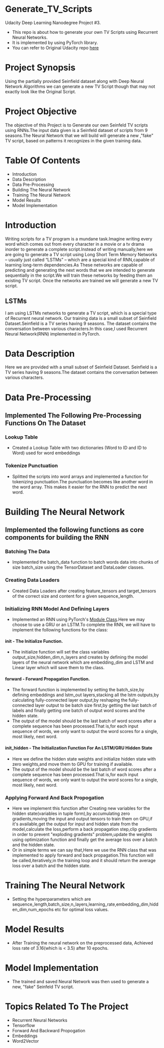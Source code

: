 # Generate_TV_Scripts
Udacity Deep Learning Nanodegree Project #3.

* This repo is about how to generate your own TV Scripts using Recurrent Neural Networks.
* It is implemented by using PyTorch library.
* You can refer to Original Udacity repo [here](https://github.com/udacity/deep-learning-v2-pytorch/tree/master/project-tv-script-generation)

# Project Synopsis

Using the partially provided Seinfield dataset along with Deep Neural Network Algorithms we can generate a new TV Script though that may not exactly look like the Original Script.

# Project Objective

The objective of this Project is to Generate our own Seinfeld TV scripts using RNNs.The input data given is a Seinfeld dataset of scripts from 9 seasons.The Neural Network that we will build will generate a new ,"fake" TV script, based on patterns it recognizes in the given training data.

# Table Of Contents

* Introduction
* Data Description
* Data Pre-Processing
* Building The Neural Network
* Training The Neural Network
* Model Results
* Model Implementation

# Introduction

Writing scripts for a TV program is a mundane task.Imagine writing every word which comes out from every character in a movie or a tv drama inorder to generate a complete script.Instead of writing manually,here we are going to generate a TV script using Long Short Term Memory Networks – usually just called “LSTMs” – which are a special kind of RNN,capable of learning long-term dependencies.As These networks are capable of predicting and generating the next words that we are intended to generate sequentially in the script.We will train these networks by feeding them an existing TV script. Once the networks are trained we will generate a new TV script.

## LSTMs
I am using LSTMs networks to generate a TV script, which is a special type of Recurrent neural network. Our training data is a small subset of Seinfield Dataset.Seinfield is a TV series having 9 seasons. The dataset contains the conversation between various characters.In this case,I used Recurrent Neural Network(RNN) implemented in PyTorch.

# Data Description

Here we are provided with a small subset of Seinfield Dataset. Seinfield is a TV series having 9 seasons.The dataset contains the conversation between various characters.

# Data Pre-Processing
## Implemented The Following Pre-Processing Functions On The Dataset

### Lookup Table
* Created a Lookup Table with two dictionaries (Word to ID and ID to Word) used for word embeddings
### Tokenize Punctuation
* Splitted the scripts into word arrays and implemented a function for tokenizing punctuation.The punctuation becomes like another word in the word array. This makes it easier     for the RNN to predict the next word.

# Building The Neural Network
## Implemented the following functions as core components for building the RNN

### Batching The Data
* Implemented the batch_data function to batch words data into chunks of size batch_size using the TensorDataset and DataLoader classes.
### Creating Data Loaders
* Created Data Loaders after creating feature_tensors and target_tensors of the correct size and content for a given sequence_length.
### Initializing RNN Model And Defining Layers
* Implemented an RNN using PyTorch's [Module Class](https://pytorch.org/docs/master/nn.html#torch.nn.Module).Here we may choose to use a GRU or an LSTM.To complete the RNN,       we will have to implement the following functions for the class:
#### __init__ - The Initialize Function.
* The initialize function will set the class variables output_size,hidden_dim,n_layers and creates by defining the model layers of the neural network which are embedding_dim and   LSTM and Linear layer which will save them to the class.
#### forward - Forward Propagation Function.
* The forward function is implemented by setting the batch_size,by defining embeddings and lstm_out layers,stacking all the lstm outputs,by calculating fully-connected layer       output,by reshaping the fully-connected layer output to be batch size first,by getting the last batch of labels and finally getting one batch of output word scores and the       hidden state.
* The output of the model should be the last batch of word scores after a complete sequence has been processed.That is,for each input sequence of words, we only want to output     the word scores for a single, most likely, next word.
#### init_hidden - The Initialization Function For An LSTM/GRU Hidden State
* Here we define the hidden state weights and initialize hidden state with zero weights,and move them to GPU for training if available.
* The output of the model should be the last batch of word scores after a complete sequence has been processed.That is,for each input sequence of words, we only want to output     the word scores for a single, most likely, next word.
### Applying Forward And Back Propogation
* Here we implement this function after Creating new variables for the hidden state(variables in tuple form),by accumulating zero gradients,moving the input and output tensors
  to train them on GPU,if it's available,get the output for input and hidden state from the model,calculate the loss,perform a back propagation step,clip gradients in order to     prevent "exploding gradients" problem,update the weights using optimization function and finally get the average loss over a batch and the hidden state.
* Or in simple terms we can say that,Here we use the RNN class that was implemented to apply forward and back propagation.This function will be called,iteratively,in the           training loop and it should return the average loss over a batch and the hidden state.

# Training The Neural Network
* Setting the hyperparameters which are sequence_length,batch_size,n_layers,learning_rate,embedding_dim,hidden_dim,num_epochs etc for optimal loss values.

# Model Results
* After Training the neural network on the preprocessed data, Achieved loss rate of 3.16(which is < 3.5) after 10 epochs.

# Model Implementation
* The trained and saved Neural Network was then used to generate a new, "fake" Seinfeld TV script.

# Topics Related To The Project
* Recurrent Neural Networks
* Tensorflow
* Forward And Backward Propogation
* Embeddings
* Word2Vector







